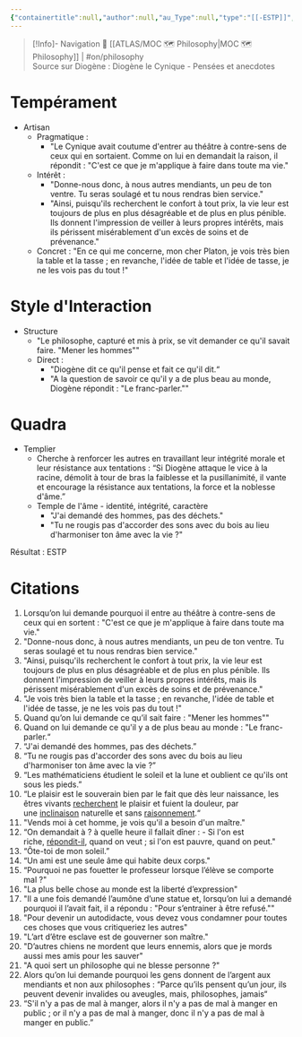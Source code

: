 ```yaml
---
{"containertitle":null,"author":null,"au_Type":null,"type":"[[-ESTP]]","cat":"irl","me_Cat":"read 🔠","theme":null,"languague":"fr","dg-publish":true,"ref":"Diogène le Cynique - Pensées et anecdotes","permalink":"/cards/individuals/diogene/","dgPassFrontmatter":true,"created":"2023-04-08T17:30:42.290+02:00","updated":"2023-05-24T23:43:53.015+02:00"}
---
```


> [!Info]- Navigation 💠
> [[ATLAS/MOC 🗺️ Philosophy\|MOC 🗺️ Philosophy]] | #on/philosophy  
> Source sur Diogène : Diogène le Cynique - Pensées et anecdotes 

# Tempérament 
- Artisan 
	- Pragmatique : 
		- "Le Cynique avait coutume d'entrer au théâtre à contre-sens de ceux qui en sortaient. Comme on lui en demandait la raison, il répondit : "C'est ce que je m'applique à faire dans toute ma vie." 
	- Intérêt : 
		- "Donne-nous donc, à nous autres mendiants, un peu de ton ventre. Tu seras soulagé et tu nous rendras bien service." 
		- "Ainsi, puisqu'ils recherchent le confort à tout prix, la vie leur est toujours de plus en plus désagréable et de plus en plus pénible. Ils donnent l'impression de veiller à leurs propres intérêts, mais ils périssent misérablement d'un excès de soins et de prévenance." 
	- Concret : "En ce qui me concerne, mon cher Platon, je vois très bien la table et la tasse ; en revanche, l'idée de table et l'idée de tasse, je ne les vois pas du tout !" 

# Style d'Interaction 
- Structure
	- "Le philosophe, capturé et mis à prix, se vit demander ce qu'il savait faire. "Mener les hommes"" 
	- Direct : 
		- "Diogène dit ce qu'il pense et fait ce qu'il dit.“  
		- "A la question de savoir ce qu'il y a de plus beau au monde, Diogène répondit : "Le franc-parler."" 

# Quadra 
- Templier 
	- Cherche à renforcer les autres en travaillant leur intégrité morale et leur résistance aux tentations : “Si Diogène attaque le vice à la racine, démolit à tour de bras la faiblesse et la pusillanimité, il vante et encourage la résistance aux tentations, la force et la noblesse d'âme.” 
	- Temple de l'âme - identité, intégrité, caractère 
		- "J'ai demandé des hommes, pas des déchets." 
		- "Tu ne rougis pas d'accorder des sons avec du bois au lieu d'harmoniser ton âme avec la vie ?" 

Résultat : ESTP 

# Citations 

1. Lorsqu’on lui demande pourquoi il entre au théâtre à contre-sens de ceux qui en sortent : "C'est ce que je m'applique à faire dans toute ma vie."
2. "Donne-nous donc, à nous autres mendiants, un peu de ton ventre. Tu seras soulagé et tu nous rendras bien service."
3. "Ainsi, puisqu'ils recherchent le confort à tout prix, la vie leur est toujours de plus en plus désagréable et de plus en plus pénible. Ils donnent l'impression de veiller à leurs propres intérêts, mais ils périssent misérablement d'un excès de soins et de prévenance."
4. "Je vois très bien la table et la tasse ; en revanche, l'idée de table et l'idée de tasse, je ne les vois pas du tout !"
5. Quand qu’on lui demande ce qu’il sait faire : "Mener les hommes""
6. Quand on lui demande ce qu'il y a de plus beau au monde : "Le franc-parler.“
7. “J'ai demandé des hommes, pas des déchets.”
8. “Tu ne rougis pas d'accorder des sons avec du bois au lieu d'harmoniser ton âme avec la vie ?”
9. “Les mathématiciens étudient le soleil et la lune et oublient ce qu'ils ont sous les pieds.”
10. “Le plaisir est le souverain bien par le fait que dès leur naissance, les êtres vivants [recherchent](https://www.dicocitations.com/citation.php?mot=recherchent "Citations recherchent") le plaisir et fuient la douleur, par une [inclinaison](https://www.dicocitations.com/citation.php?mot=inclinaison "Citations inclinaison") naturelle et sans [raisonnement](https://www.dicocitations.com/citation.php?mot=raisonnement "Citations raisonnement").“
11. "Vends moi à cet homme, je vois qu'il a besoin d'un maître."
12. “On demandait à ? à quelle heure il fallait dîner : - Si l'on est riche, [répondit-il](https://www.dicocitations.com/citation.php?mot=repondit-il "Citations repondit-il"), quand on veut ; si l'on est pauvre, quand on peut."
13. “Ôte-toi de mon soleil.”
14. “Un ami est une seule âme qui habite deux corps."
15. “Pourquoi ne pas fouetter le professeur lorsque l’élève se comporte mal ?"
16. "La plus belle chose au monde est la liberté d’expression"
17. "Il a une fois demandé l’aumône d’une statue et, lorsqu’on lui a demandé pourquoi il l’avait fait, il a répondu : "Pour s’entrainer à être refusé.""
18. "Pour devenir un autodidacte, vous devez vous condamner pour toutes ces choses que vous critiqueriez les autres"
19. "L’art d’être esclave est de gouverner son maître."
20. "D’autres chiens ne mordent que leurs ennemis, alors que je mords aussi mes amis pour les sauver"
21. "A quoi sert un philosophe qui ne blesse personne ?"
22. Alors qu’on lui demande pourquoi les gens donnent de l’argent aux mendiants et non aux philosophes : “Parce qu’ils pensent qu’un jour, ils peuvent devenir invalides ou aveugles, mais, philosophes, jamais“
23. “S'il n'y a pas de mal à manger, alors il n'y a pas de mal à manger en public ; or il n'y a pas de mal à manger, donc il n'y a pas de mal à manger en public.”
